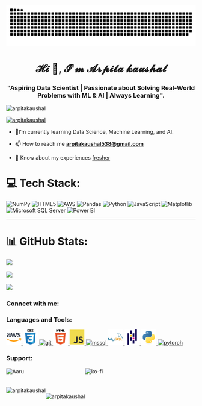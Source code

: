 <picture>
  <source
    media="(prefers-color-scheme: dark)"
    srcset="https://raw.githubusercontent.com/platane/snk/output/github-contribution-grid-snake-dark.svg"
  />
  <source
    media="(prefers-color-scheme: light)"
    srcset="https://raw.githubusercontent.com/platane/snk/output/github-contribution-grid-snake.svg"
  />
  <img
    alt="github contribution grid snake animation"
    src="https://raw.githubusercontent.com/platane/snk/output/github-contribution-grid-snake.svg"
  />
</picture>
<h1 align="center">𝓗𝓲 👋, 𝓘'𝓶 𝓐𝓻𝓹𝓲𝓽𝓪 𝓴𝓪𝓾𝓼𝓱𝓪𝓵</h1>
<h3 align="center">"Aspiring Data Scientist | Passionate about Solving Real-World Problems with ML & AI | Always Learning".</h3>

<p align="left"> <img src="https://komarev.com/ghpvc/?username=arpitakaushal&label=Profile%20views&color=0e75b6&style=flat" alt="arpitakaushal" /> </p>

<p align="left"> <a href="https://github.com/ryo-ma/github-profile-trophy"><img src="https://github-profile-trophy.vercel.app/?username=arpitakaushal" alt="arpitakaushal" /></a> </p>

- 🌱I’m currently learning Data Science, Machine Learning, and AI.

- 📫 How to reach me **arpitakaushal538@gmail.com**

- 📄 Know about my experiences [fresher](fresher)
# 💻 Tech Stack:
![NumPy](https://img.shields.io/badge/numpy-%23013243.svg?style=for-the-badge&logo=numpy&logoColor=white)
![HTML5](https://img.shields.io/badge/html5-%23E34F26.svg?style=for-the-badge&logo=html5&logoColor=white)
![AWS](https://img.shields.io/badge/AWS-%23FF9900.svg?style=for-the-badge&logo=amazon-aws&logoColor=white)
![Pandas](https://img.shields.io/badge/pandas-%23150458.svg?style=for-the-badge&logo=pandas&logoColor=white)
![Python](https://img.shields.io/badge/python-3670A0?style=for-the-badge&logo=python&logoColor=ffdd54)
![JavaScript](https://img.shields.io/badge/javascript-%23323330.svg?style=for-the-badge&logo=javascript&logoColor=%23F7DF1E)
![Matplotlib](https://img.shields.io/badge/Matplotlib-%23ffffff.svg?style=for-the-badge&logo=Matplotlib&logoColor=black)
![Microsoft SQL Server](https://img.shields.io/badge/Microsoft%20SQL%20Server-CC2927?style=for-the-badge&logo=microsoft%20sql%20server&logoColor=white)
![Power BI](https://img.shields.io/badge/power_bi-F2C811?style=for-the-badge&logo=powerbi&logoColor=black)

---

# 📊 GitHub Stats:
![](https://github-readme-stats.vercel.app/api?username=arpitakaushal&theme=dark&hide_border=false&include_all_commits=true&count_private=true)<br/>

![](https://github-readme-streak-stats.herokuapp.com/?user=arpitakaushal&theme=dark&hide_border=false)<br/>

![](https://github-readme-stats.vercel.app/api/top-langs/?username=arpitakaushal&theme=dark&hide_border=false&layout=compact)


<h3 align="left">Connect with me:</h3>
<p align="left">
</p>

<h3 align="left">Languages and Tools:</h3>
<p align="left"> <a href="https://aws.amazon.com" target="_blank" rel="noreferrer"> <img src="https://raw.githubusercontent.com/devicons/devicon/master/icons/amazonwebservices/amazonwebservices-original-wordmark.svg" alt="aws" width="40" height="40"/> </a> <a href="https://www.w3schools.com/css/" target="_blank" rel="noreferrer"> <img src="https://raw.githubusercontent.com/devicons/devicon/master/icons/css3/css3-original-wordmark.svg" alt="css3" width="40" height="40"/> </a> <a href="https://git-scm.com/" target="_blank" rel="noreferrer"> <img src="https://www.vectorlogo.zone/logos/git-scm/git-scm-icon.svg" alt="git" width="40" height="40"/> </a> <a href="https://www.w3.org/html/" target="_blank" rel="noreferrer"> <img src="https://raw.githubusercontent.com/devicons/devicon/master/icons/html5/html5-original-wordmark.svg" alt="html5" width="40" height="40"/> </a> <a href="https://developer.mozilla.org/en-US/docs/Web/JavaScript" target="_blank" rel="noreferrer"> <img src="https://raw.githubusercontent.com/devicons/devicon/master/icons/javascript/javascript-original.svg" alt="javascript" width="40" height="40"/> </a> <a href="https://www.microsoft.com/en-us/sql-server" target="_blank" rel="noreferrer"> <img src="https://www.svgrepo.com/show/303229/microsoft-sql-server-logo.svg" alt="mssql" width="40" height="40"/> </a> <a href="https://www.mysql.com/" target="_blank" rel="noreferrer"> <img src="https://raw.githubusercontent.com/devicons/devicon/master/icons/mysql/mysql-original-wordmark.svg" alt="mysql" width="40" height="40"/> </a> <a href="https://pandas.pydata.org/" target="_blank" rel="noreferrer"> <img src="https://raw.githubusercontent.com/devicons/devicon/2ae2a900d2f041da66e950e4d48052658d850630/icons/pandas/pandas-original.svg" alt="pandas" width="40" height="40"/> </a> <a href="https://www.python.org" target="_blank" rel="noreferrer"> <img src="https://raw.githubusercontent.com/devicons/devicon/master/icons/python/python-original.svg" alt="python" width="40" height="40"/> </a> <a href="https://pytorch.org/" target="_blank" rel="noreferrer"> <img src="https://www.vectorlogo.zone/logos/pytorch/pytorch-icon.svg" alt="pytorch" width="40" height="40"/> </a> </p>

<h3 align="left">Support:</h3>
<p><a href="https://www.buymeacoffee.com/Aaru"> <img align="left" src="https://cdn.buymeacoffee.com/buttons/v2/default-yellow.png" height="50" width="210" alt="Aaru" /></a><a href="https://ko-fi.com/ko-fi"> <img align="left" src="https://cdn.ko-fi.com/cdn/kofi3.png?v=3" height="50" width="210" alt="ko-fi" /></a></p><br><br>

<p><img align="left" src="https://github-readme-stats.vercel.app/api/top-langs?username=arpitakaushal&show_icons=true&locale=en&layout=compact" alt="arpitakaushal" /></p>

<p>&nbsp;<img align="center" src="https://github-readme-stats.vercel.app/api?username=arpitakaushal&show_icons=true&locale=en" alt="arpitakaushal" /></p>





